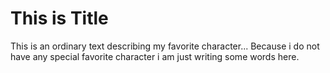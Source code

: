 # This is Title
This is an ordinary text describing my favorite character... Because i do not have any special favorite character i am just writing some words here.
